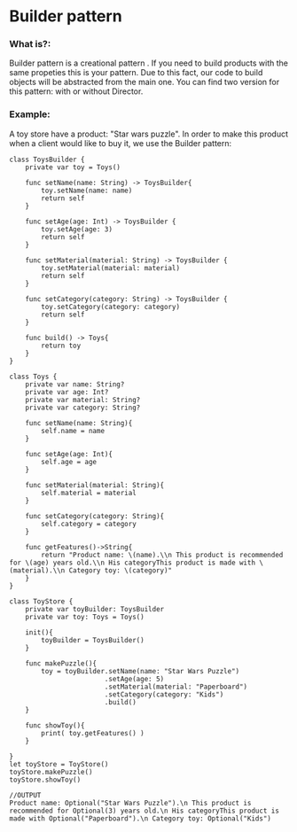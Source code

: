 # Builder pattern

### What is?:

Builder pattern is a creational pattern . If you need to build products with the same propeties this is your pattern. Due to this fact, our code to build objects will be abstracted from the main one. You can find two version for this pattern: with or without Director. 

### Example: 

A toy store have a product: "Star wars puzzle". In order to make this product when a client would like to buy it, we use the Builder pattern:

~~~~
class ToysBuilder {
    private var toy = Toys()
    
    func setName(name: String) -> ToysBuilder{
        toy.setName(name: name)
        return self
    }
    
    func setAge(age: Int) -> ToysBuilder {
        toy.setAge(age: 3)
        return self
    }
    
    func setMaterial(material: String) -> ToysBuilder {
        toy.setMaterial(material: material)
        return self
    }
    
    func setCategory(category: String) -> ToysBuilder {
        toy.setCategory(category: category)
        return self
    }
    
    func build() -> Toys{
        return toy
    }
}

class Toys {
    private var name: String?
    private var age: Int?
    private var material: String?
    private var category: String?
    
    func setName(name: String){
        self.name = name
    }

    func setAge(age: Int){
        self.age = age
    }

    func setMaterial(material: String){
        self.material = material
    }

    func setCategory(category: String){
        self.category = category
    }

    func getFeatures()->String{
        return "Product name: \(name).\\n This product is recommended for \(age) years old.\\n His categoryThis product is made with \(material).\\n Category toy: \(category)"
    }
}

class ToyStore {
    private var toyBuilder: ToysBuilder
    private var toy: Toys = Toys()
    
    init(){
        toyBuilder = ToysBuilder()
    }
    
    func makePuzzle(){
        toy = toyBuilder.setName(name: "Star Wars Puzzle")
                        .setAge(age: 5)
                        .setMaterial(material: "Paperboard")
                        .setCategory(category: "Kids")
                        .build()
    }
    
    func showToy(){
        print( toy.getFeatures() )
    }
    
}
let toyStore = ToyStore()
toyStore.makePuzzle()
toyStore.showToy()

//OUTPUT
Product name: Optional("Star Wars Puzzle").\n This product is recommended for Optional(3) years old.\n His categoryThis product is made with Optional("Paperboard").\n Category toy: Optional("Kids")
~~~~